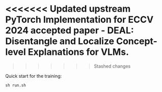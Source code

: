 
<<<<<<< Updated upstream
PyTorch Implementation for ECCV 2024 accepted paper - DEAL: Disentangle and Localize Concept-level Explanations for VLMs.
=======

>>>>>>> Stashed changes

Quick start for the training:

```
sh run.sh
```
